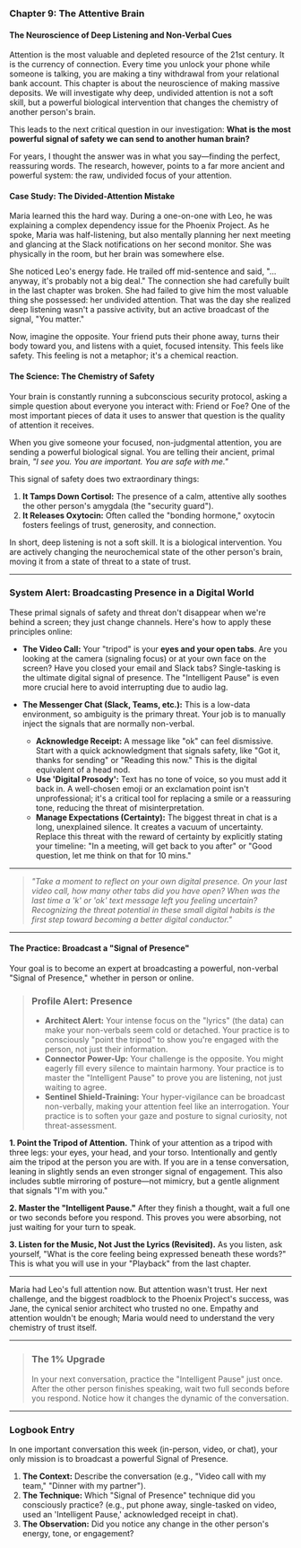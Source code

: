 ### **Chapter 9: The Attentive Brain**
#### The Neuroscience of Deep Listening and Non-Verbal Cues

Attention is the most valuable and depleted resource of the 21st century. It is the currency of connection. Every time you unlock your phone while someone is talking, you are making a tiny withdrawal from your relational bank account. This chapter is about the neuroscience of making massive deposits. We will investigate why deep, undivided attention is not a soft skill, but a powerful biological intervention that changes the chemistry of another person's brain.

This leads to the next critical question in our investigation: **What is the most powerful signal of safety we can send to another human brain?**

For years, I thought the answer was in what you say—finding the perfect, reassuring words. The research, however, points to a far more ancient and powerful system: the raw, undivided focus of your attention.

#### **Case Study: The Divided-Attention Mistake**

Maria learned this the hard way. During a one-on-one with Leo, he was explaining a complex dependency issue for the Phoenix Project. As he spoke, Maria was half-listening, but also mentally planning her next meeting and glancing at the Slack notifications on her second monitor. She was physically in the room, but her brain was somewhere else.

She noticed Leo's energy fade. He trailed off mid-sentence and said, "…anyway, it's probably not a big deal." The connection she had carefully built in the last chapter was broken. She had failed to give him the most valuable thing she possessed: her undivided attention. That was the day she realized deep listening wasn't a passive activity, but an active broadcast of the signal, "You matter."

Now, imagine the opposite. Your friend puts their phone away, turns their body toward you, and listens with a quiet, focused intensity. This feels like safety. This feeling is not a metaphor; it's a chemical reaction.

#### **The Science: The Chemistry of Safety**

Your brain is constantly running a subconscious security protocol, asking a simple question about everyone you interact with: Friend or Foe? One of the most important pieces of data it uses to answer that question is the quality of attention it receives.

When you give someone your focused, non-judgmental attention, you are sending a powerful biological signal. You are telling their ancient, primal brain, *"I see you. You are important. You are safe with me."*

This signal of safety does two extraordinary things:

1.  **It Tamps Down Cortisol:** The presence of a calm, attentive ally soothes the other person's amygdala (the "security guard").
2.  **It Releases Oxytocin:** Often called the "bonding hormone," oxytocin fosters feelings of trust, generosity, and connection.

In short, deep listening is not a soft skill. It is a biological intervention. You are actively changing the neurochemical state of the other person's brain, moving it from a state of threat to a state of trust.

---
### **System Alert: Broadcasting Presence in a Digital World**

These primal signals of safety and threat don't disappear when we're behind a screen; they just change channels. Here's how to apply these principles online:

*   **The Video Call:** Your "tripod" is your **eyes and your open tabs**. Are you looking at the camera (signaling focus) or at your own face on the screen? Have you closed your email and Slack tabs? Single-tasking is the ultimate digital signal of presence. The "Intelligent Pause" is even more crucial here to avoid interrupting due to audio lag.

*   **The Messenger Chat (Slack, Teams, etc.):** This is a low-data environment, so ambiguity is the primary threat. Your job is to manually inject the signals that are normally non-verbal.
    *   **Acknowledge Receipt:** A message like "ok" can feel dismissive. Start with a quick acknowledgment that signals safety, like "Got it, thanks for sending" or "Reading this now." This is the digital equivalent of a head nod.
    *   **Use 'Digital Prosody':** Text has no tone of voice, so you must add it back in. A well-chosen emoji or an exclamation point isn't unprofessional; it's a critical tool for replacing a smile or a reassuring tone, reducing the threat of misinterpretation.
    *   **Manage Expectations (Certainty):** The biggest threat in chat is a long, unexplained silence. It creates a vacuum of uncertainty. Replace this threat with the reward of certainty by explicitly stating your timeline: "In a meeting, will get back to you after" or "Good question, let me think on that for 10 mins."
---
> *"Take a moment to reflect on your own digital presence. On your last video call, how many other tabs did you have open? When was the last time a 'k' or 'ok' text message left you feeling uncertain? Recognizing the threat potential in these small digital habits is the first step toward becoming a better digital conductor."*
---

#### **The Practice: Broadcast a "Signal of Presence"**

Your goal is to become an expert at broadcasting a powerful, non-verbal "Signal of Presence," whether in person or online.

> ### **Profile Alert: Presence**
>
> *   **Architect Alert:** Your intense focus on the "lyrics" (the data) can make your non-verbals seem cold or detached. Your practice is to consciously "point the tripod" to show you're engaged with the person, not just their information.
> *   **Connector Power-Up:** Your challenge is the opposite. You might eagerly fill every silence to maintain harmony. Your practice is to master the "Intelligent Pause" to prove you are listening, not just waiting to agree.
> *   **Sentinel Shield-Training:** Your hyper-vigilance can be broadcast non-verbally, making your attention feel like an interrogation. Your practice is to soften your gaze and posture to signal curiosity, not threat-assessment.

**1. Point the Tripod of Attention.** Think of your attention as a tripod with three legs: your eyes, your head, and your torso. Intentionally and gently aim the tripod at the person you are with. If you are in a tense conversation, leaning in slightly sends an even stronger signal of engagement. This also includes subtle mirroring of posture—not mimicry, but a gentle alignment that signals "I'm with you."

**2. Master the "Intelligent Pause."** After they finish a thought, wait a full one or two seconds before you respond. This proves you were absorbing, not just waiting for your turn to speak.

**3. Listen for the Music, Not Just the Lyrics (Revisited).** As you listen, ask yourself, "What is the core feeling being expressed beneath these words?" This is what you will use in your "Playback" from the last chapter.

---

Maria had Leo's full attention now. But attention wasn't trust. Her next challenge, and the biggest roadblock to the Phoenix Project's success, was Jane, the cynical senior architect who trusted no one. Empathy and attention wouldn't be enough; Maria would need to understand the very chemistry of trust itself.

---
> ### **The 1% Upgrade**
>
> In your next conversation, practice the "Intelligent Pause" just once. After the other person finishes speaking, wait two full seconds before you respond. Notice how it changes the dynamic of the conversation.

---
### **Logbook Entry**

In one important conversation this week (in-person, video, or chat), your only mission is to broadcast a powerful Signal of Presence.

1.  **The Context:** Describe the conversation (e.g., "Video call with my team," "Dinner with my partner").
2.  **The Technique:** Which "Signal of Presence" technique did you consciously practice? (e.g., put phone away, single-tasked on video, used an 'Intelligent Pause,' acknowledged receipt in chat).
3.  **The Observation:** Did you notice any change in the other person's energy, tone, or engagement?
